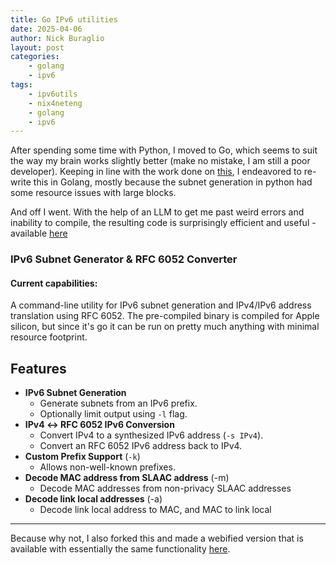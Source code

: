 ```yaml
---
title: Go IPv6 utilities 
date: 2025-04-06
author: Nick Buraglio
layout: post
categories:
    - golang
    - ipv6
tags:
    - ipv6utils
    - nix4neteng
    - golang
    - ipv6
---
```


After spending some time with Python, I moved to Go, which seems to suit the way my brain works slightly better (make no mistake, I am still a poor developer). Keeping in line with the work done on [this](https://github.com/buraglio/ipv6-subnet-planner), I endeavored to re-write this in Golang, mostly because the subnet generation in python had some resource issues with large blocks. 

And off I went. With the help of an LLM to get me past weird errors and inability to compile, the resulting code is surprisingly efficient and useful - available [here](https://github.com/buraglio/ipv6utils)

### IPv6 Subnet Generator & RFC 6052 Converter  

#### Current capabilities:

A command-line utility for IPv6 subnet generation and IPv4/IPv6 address translation using RFC 6052.
The pre-compiled binary is compiled for Apple silicon, but since it's go it can be run on pretty much anything with minimal resource footprint.

## Features
- **IPv6 Subnet Generation**  
  - Generate subnets from an IPv6 prefix.  
  - Optionally limit output using `-l` flag.
- **IPv4 ↔ RFC 6052 IPv6 Conversion**  
  - Convert IPv4 to a synthesized IPv6 address (`-s IPv4`).  
  - Convert an RFC 6052 IPv6 address back to IPv4.  
- **Custom Prefix Support** (`-k`)  
  - Allows non-well-known prefixes.
- **Decode MAC address from SLAAC address** (-m)
  - Decode MAC addresses from non-privacy SLAAC addresses
- **Decode link local addresses** (-a)
  - Decode link local address to MAC, and MAC to link local
---

Because why not, I also forked this and made a webified version that is available with essentially the same functionality [here](https://tools.forwardingplane.net).